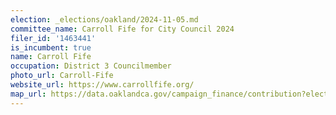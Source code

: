 ```yaml
---
election: _elections/oakland/2024-11-05.md
committee_name: Carroll Fife for City Council 2024
filer_id: '1463441'
is_incumbent: true
name: Carroll Fife
occupation: District 3 Councilmember
photo_url: Carroll-Fife
website_url: https://www.carrollfife.org/
map_url: https://data.oaklandca.gov/campaign_finance/contribution?electionYear=2024&candidates=1463441&since=2021-07-07&until=2024-08-09&bounds=34.97378720385839,-128.5631392383454,40.649952105032924,-115.82017621041656
---
```

